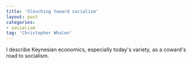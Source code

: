 ```yaml
---
title: 'Slouching toward socialism'
layout: post
categories:
- socialism
tag: 'Christopher Whalen'
---
```


I describe Keynesian economics, especially today's variety, as a coward's road to socialism.